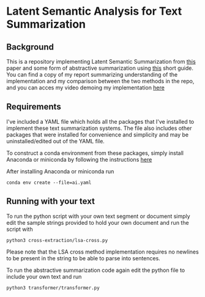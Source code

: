 # Latent Semantic Analysis for Text Summarization

## Background

This is a repository implementing Latent Semantic Summarization from 
[this](https://www.researchgate.net/publication/220195824_Text_summarization_using_Latent_Semantic_Analysis) paper and some form of abstractive summarization using [this](https://towardsdatascience.com/abstractive-summarization-using-pytorch-f5063e67510?gif=true) short guide. You can find a copy of my report summarizing understanding of the implementation and my comparison between the two methods in the repo, and you can acces my video demoing my implementation [here](https://drive.google.com/file/d/1fxAqbIHXi9UkdUKIJLHCdk0PNp6K1faJ/view?usp=sharing)

## Requirements

I've included a YAML file which holds all the packages that I've installed to 
implement these text summarization systems. The file also includes other packages that were installed for convenience and simplicity and may be uninstalled/edited out of 
the YAML file.

To construct a conda environment from these packages, simply install Anaconda 
or miniconda by following the instructions [here](https://docs.anaconda.com/anaconda/install/index.html)

After installing Anaconda or miniconda run 

``` 
conda env create --file=ai.yaml
```

## Running with your text 

To run the python script with your own text segment or document simply edit the 
sample strings provided to hold your own document and run the script with 
```
python3 cross-extraction/lsa-cross.py
```

Please note that the LSA cross method implementation requires no newlines to be present in the string to be able to parse into sentences.

To run the abstractive summarization code again edit the python file to include your own text and run 
```
python3 transformer/transformer.py
```
